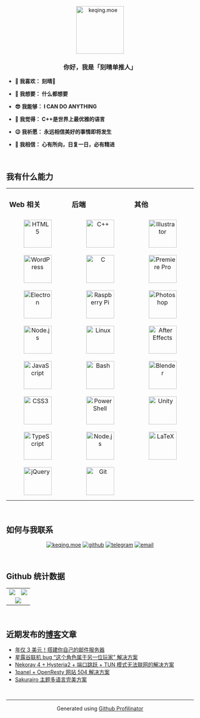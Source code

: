 <div align="center">
<a href="https://keqing.moe/">
<img alt="keqing.moe" src="https://keqing.moe/res/刻晴生贺_圆形.png" align="center" height="128" width="128" />
</a>
</div>  
  

### **<div align="center">你好，我是「刻晴单推人」</div>**
  
- **🥰 我喜欢： 刻晴💜**

- **🧐 我想要： 什么都想要**

- **😎 我能够： I CAN DO ANYTHING**

- **🤣 我觉得： C++是世界上最优雅的语言**

- **😉 我祈愿： 永远相信美好的事情即将发生**  

- **🤗 我相信： 心有所向，日复一日，必有精进**  

<br/>  

## 我有什么能力

<table><tr><td valign="top" width="33%">

### Web 相关

<div align="center">  
<a href="https://zh.wikipedia.org/wiki/HTML5" target="_blank"><img style="margin: 10px" src="https://profilinator.rishav.dev/skills-assets/html5-original-wordmark.svg" alt="HTML5" height="75" /></a>  
<a href="https://wordpress.com/zh-cn/" target="_blank"><img style="margin: 10px" src="https://profilinator.rishav.dev/skills-assets/wordpress.png" alt="WordPress" height="75" /></a>  
<a href="https://www.electronjs.org/zh/" target="_blank"><img style="margin: 10px" src="https://profilinator.rishav.dev/skills-assets/electron-original.svg" alt="Electron" height="75" /></a>  
<a href="https://nodejs.org/zh-cn" target="_blank"><img style="margin: 10px" src="https://profilinator.rishav.dev/skills-assets/nodejs-original-wordmark.svg" alt="Node.js" height="75" /></a>  
<a href="https://zh.wikipedia.org/wiki/JavaScript" target="_blank"><img style="margin: 10px" src="https://profilinator.rishav.dev/skills-assets/javascript-original.svg" alt="JavaScript" height="75" /></a>  
<a href="https://zh.wikipedia.org/wiki/CSS" target="_blank"><img style="margin: 10px" src="https://profilinator.rishav.dev/skills-assets/css3-original-wordmark.svg" alt="CSS3" height="75" /></a>  
<a href="https://www.typescriptlang.org/zh/" target="_blank"><img style="margin: 10px" src="https://profilinator.rishav.dev/skills-assets/typescript-original.svg" alt="TypeScript" height="75" /></a>  
<a href="https://zh.wikipedia.org/wiki/JQuery" target="_blank"><img style="margin: 10px" src="https://profilinator.rishav.dev/skills-assets/jquery.png" alt="jQuery" height="75" /></a>  
</div>

</td><td valign="top" width="33%">

### 后端

<div align="center">  
<a href="https://zh.cppreference.com/" target="_blank"><img style="margin: 10px" src="https://profilinator.rishav.dev/skills-assets/cplusplus-original.svg" alt="C++" height="75" /></a>  
<a href="https://zh.cppreference.com/" target="_blank"><img style="margin: 10px" src="https://profilinator.rishav.dev/skills-assets/c-original.svg" alt="C" height="75" /></a>  
<a href="https://www.raspberrypi.org/" target="_blank"><img style="margin: 10px" src="https://profilinator.rishav.dev/skills-assets/raspberrypi.png" alt="Raspberry Pi" height="75" /></a>  
<a href="https://www.linux.org/" target="_blank"><img style="margin: 10px" src="https://profilinator.rishav.dev/skills-assets/linux-original.svg" alt="Linux" height="75" /></a>  
<a href="https://www.gnu.org/software/bash/" target="_blank"><img style="margin: 10px" src="https://profilinator.rishav.dev/skills-assets/gnu_bash-icon.svg" alt="Bash" height="75" /></a>  
<a href="https://docs.microsoft.com/en-us/powershell/" target="_blank"><img style="margin: 10px" src="https://profilinator.rishav.dev/skills-assets/powershell.png" alt="PowerShell" height="75" /></a>  
<a href="https://nodejs.org/zh-cn" target="_blank"><img style="margin: 10px" src="https://profilinator.rishav.dev/skills-assets/nodejs-original-wordmark.svg" alt="Node.js" height="75" /></a>  
<a href="https://github.com/" target="_blank"><img style="margin: 10px" src="https://profilinator.rishav.dev/skills-assets/git-scm-icon.svg" alt="Git" height="75" /></a>  
</div>

</td><td valign="top" width="33%">

### 其他

<div align="center">  
<a href="https://www.adobe.com/cn/creativecloud/roc/business.html" target="_blank"><img style="margin: 10px" src="https://profilinator.rishav.dev/skills-assets/adobe_illustrator-icon.svg" alt="Illustrator" height="75" /></a>  
<a href="https://www.adobe.com/cn/creativecloud/roc/business.html" target="_blank"><img style="margin: 10px" src="https://profilinator.rishav.dev/skills-assets/adobepremierepro.png" alt="Premiere Pro" height="75" /></a>  
<a href="https://www.adobe.com/cn/creativecloud/roc/business.html" target="_blank"><img style="margin: 10px" src="https://profilinator.rishav.dev/skills-assets/photoshop-plain.svg" alt="Photoshop" height="75" /></a>  
<a href="https://www.adobe.com/cn/creativecloud/roc/business.html" target="_blank"><img style="margin: 10px" src="https://profilinator.rishav.dev/skills-assets/aftereffects.png" alt="After Effects" height="75" /></a>  
<a href="https://www.blender.org/" target="_blank"><img style="margin: 10px" src="https://profilinator.rishav.dev/skills-assets/blender_community_badge_white.svg" alt="Blender" height="75" /></a>  
<a href="https://unity.com/cn" target="_blank"><img style="margin: 10px" src="https://profilinator.rishav.dev/skills-assets/unity.png" alt="Unity" height="75" /></a>  
<a href="https://zh.wikipedia.org/wiki/LaTeX" target="_blank"><img style="margin: 10px" src="https://profilinator.rishav.dev/skills-assets/latex.png" alt="LaTeX" height="75" /></a>  
</div>

</td></tr></table>  

<br/>  

## 如何与我联系

<div align="center">

[![keqing.moe](https://img.shields.io/badge/blog-%238e78c6.svg?&style=for-the-badge&logo=undertale&logoColor=%23E71D29)](https://keqing.moe/)
[![github](https://img.shields.io/badge/github-%2324292e.svg?&style=for-the-badge&logo=github&logoColor)](https://github.com/KeqingMoe)
[![telegram](https://img.shields.io/badge/telegram-%2326A5E4.svg?&style=for-the-badge&logo=telegram&logoColor=%23FFFFFF)](https://t.me/keqingmoe/)
[![email](https://img.shields.io/badge/email-%23EA4335.svg?&style=for-the-badge&logo=gmail&logoColor=%23FFFFFF)](mailto:me@keqing.moe)

</div>  

<br/>  

## Github 统计数据  

<table align="center">
<tr><td width=50%">
<div align="center">
<a href="https://github.com/KeqingMoe">
<img src="https://github-readme-stats.vercel.app/api/top-langs/?username=KeqingMoe&layout=compact&count_private=true&hide_border=true&locale=cn" align="center" />
</a>
</div>  
</td>
<td width="50%">
<div align="center">
<a href="https://github.com/KeqingMoe">
<img src="https://github-readme-stats.vercel.app/api?username=KeqingMoe&show_icons=true&count_private=true&hide_border=true&locale=cn" align="center" />
</a>
</div> 
</td>
</tr>
<tr>
<td width=100%" colspan="2">
<div align="center">
<a href="https://github.com/KeqingMoe">
<img src="https://github-readme-stats.vercel.app/api/wakatime?username=KeqingMoe&show_icons=true&locale=cn" align="center" />
</a>
</div>  
</td>
</tr>
</table>  
<br/>

## 近期发布的[博客](https://keqing.moe)文章

<!-- BLOG-POST-LIST:START -->
- [年仅 3 美元！搭建你自己的邮件服务器](https://keqing.moe/posts/3-usd-annually-personal-email-server/)
- [星露谷联机 bug “这个角色属于另一位玩家” 解决方案](https://keqing.moe/posts/stardew-valley-multiplay-bug-fix/)
- [Nekoray 4 + Hysteria2 + 端口跳跃 + TUN 模式无法联网的解决方案](https://keqing.moe/posts/nekoray4-hysteria2-tun-port-hopping-solution/)
- [1panel + OpenResty 网站 504 解决方案](https://keqing.moe/posts/1panel-openresty-website-504-solution/)
- [Sakurairo 主题多语言完美方案](https://keqing.moe/posts/sakurairo_multilang/)
<!-- BLOG-POST-LIST:END -->  

<br/>  

----
<div align="center">Generated using <a href="https://profilinator.rishav.dev/" target="_blank">Github Profilinator</a></div>
